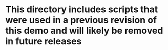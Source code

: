 # This directory includes scripts that were used in a previous revision of this demo and will likely be removed in future releases